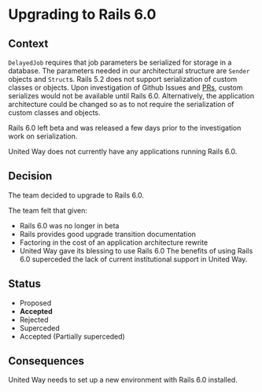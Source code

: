 # Upgrading to Rails 6.0

## Context
`DelayedJob` requires that job parameters be serialized for storage in a database. The parameters needed in our architectural structure are `Sender` objects and `Struct`s. Rails 5.2 does not support serialization of custom classes or objects. Upon investigation of Github Issues and [PRs](https://github.com/rails/rails/pull/30941), custom serializes would not be available until Rails 6.0. Alternatively, the application architecture could be changed so as to not require the serialization of custom classes and objects.

Rails 6.0 left beta and was released a few days prior to the investigation work on serialization.

United Way does not currently have any applications running Rails 6.0.

## Decision
The team decided to upgrade to Rails 6.0.

The team felt that given:
* Rails 6.0 was no longer in beta
* Rails provides good upgrade transition documentation
* Factoring in the cost of an application architecture rewrite
* United Way gave its blessing to use Rails 6.0
The benefits of using Rails 6.0 superceded the lack of current institutional support in United Way.

## Status
* Proposed
* __Accepted__
* Rejected
* Superceded
* Accepted (Partially superceded)

## Consequences

United Way needs to set up a new environment with Rails 6.0 installed.